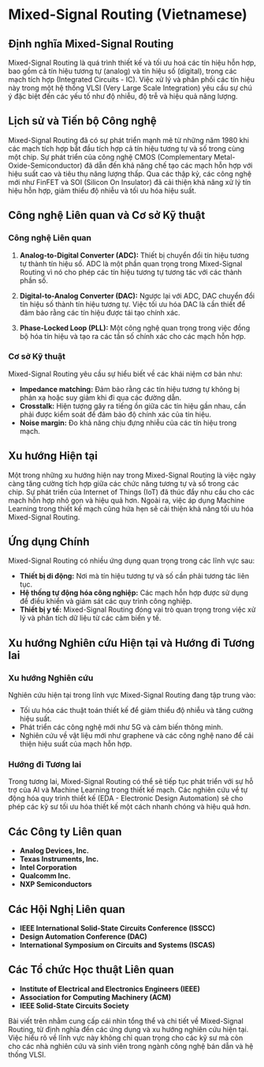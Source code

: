 # Mixed-Signal Routing (Vietnamese)

## Định nghĩa Mixed-Signal Routing

Mixed-Signal Routing là quá trình thiết kế và tối ưu hoá các tín hiệu hỗn hợp, bao gồm cả tín hiệu tương tự (analog) và tín hiệu số (digital), trong các mạch tích hợp (Integrated Circuits - IC). Việc xử lý và phân phối các tín hiệu này trong một hệ thống VLSI (Very Large Scale Integration) yêu cầu sự chú ý đặc biệt đến các yếu tố như độ nhiễu, độ trễ và hiệu quả năng lượng.

## Lịch sử và Tiến bộ Công nghệ

Mixed-Signal Routing đã có sự phát triển mạnh mẽ từ những năm 1980 khi các mạch tích hợp bắt đầu tích hợp cả tín hiệu tương tự và số trong cùng một chip. Sự phát triển của công nghệ CMOS (Complementary Metal-Oxide-Semiconductor) đã dẫn đến khả năng chế tạo các mạch hỗn hợp với hiệu suất cao và tiêu thụ năng lượng thấp. Qua các thập kỷ, các công nghệ mới như FinFET và SOI (Silicon On Insulator) đã cải thiện khả năng xử lý tín hiệu hỗn hợp, giảm thiểu độ nhiễu và tối ưu hóa hiệu suất.

## Công nghệ Liên quan và Cơ sở Kỹ thuật

### Công nghệ Liên quan

1. **Analog-to-Digital Converter (ADC):** Thiết bị chuyển đổi tín hiệu tương tự thành tín hiệu số. ADC là một phần quan trọng trong Mixed-Signal Routing vì nó cho phép các tín hiệu tương tự tương tác với các thành phần số.

2. **Digital-to-Analog Converter (DAC):** Ngược lại với ADC, DAC chuyển đổi tín hiệu số thành tín hiệu tương tự. Việc tối ưu hóa DAC là cần thiết để đảm bảo rằng các tín hiệu được tái tạo chính xác.

3. **Phase-Locked Loop (PLL):** Một công nghệ quan trọng trong việc đồng bộ hóa tín hiệu và tạo ra các tần số chính xác cho các mạch hỗn hợp.

### Cơ sở Kỹ thuật

Mixed-Signal Routing yêu cầu sự hiểu biết về các khái niệm cơ bản như:

- **Impedance matching:** Đảm bảo rằng các tín hiệu tương tự không bị phản xạ hoặc suy giảm khi đi qua các đường dẫn.
- **Crosstalk:** Hiện tượng gây ra tiếng ồn giữa các tín hiệu gần nhau, cần phải được kiểm soát để đảm bảo độ chính xác của tín hiệu.
- **Noise margin:** Đo khả năng chịu đựng nhiễu của các tín hiệu trong mạch.

## Xu hướng Hiện tại

Một trong những xu hướng hiện nay trong Mixed-Signal Routing là việc ngày càng tăng cường tích hợp giữa các chức năng tương tự và số trong các chip. Sự phát triển của Internet of Things (IoT) đã thúc đẩy nhu cầu cho các mạch hỗn hợp nhỏ gọn và hiệu quả hơn. Ngoài ra, việc áp dụng Machine Learning trong thiết kế mạch cũng hứa hẹn sẽ cải thiện khả năng tối ưu hóa Mixed-Signal Routing.

## Ứng dụng Chính

Mixed-Signal Routing có nhiều ứng dụng quan trọng trong các lĩnh vực sau:

- **Thiết bị di động:** Nơi mà tín hiệu tương tự và số cần phải tương tác liên tục.
- **Hệ thống tự động hóa công nghiệp:** Các mạch hỗn hợp được sử dụng để điều khiển và giám sát các quy trình công nghiệp.
- **Thiết bị y tế:** Mixed-Signal Routing đóng vai trò quan trọng trong việc xử lý và phân tích dữ liệu từ các cảm biến y tế.

## Xu hướng Nghiên cứu Hiện tại và Hướng đi Tương lai

### Xu hướng Nghiên cứu

Nghiên cứu hiện tại trong lĩnh vực Mixed-Signal Routing đang tập trung vào:

- Tối ưu hóa các thuật toán thiết kế để giảm thiểu độ nhiễu và tăng cường hiệu suất.
- Phát triển các công nghệ mới như 5G và cảm biến thông minh.
- Nghiên cứu về vật liệu mới như graphene và các công nghệ nano để cải thiện hiệu suất của mạch hỗn hợp.

### Hướng đi Tương lai

Trong tương lai, Mixed-Signal Routing có thể sẽ tiếp tục phát triển với sự hỗ trợ của AI và Machine Learning trong thiết kế mạch. Các nghiên cứu về tự động hóa quy trình thiết kế (EDA - Electronic Design Automation) sẽ cho phép các kỹ sư tối ưu hóa thiết kế một cách nhanh chóng và hiệu quả hơn.

## Các Công ty Liên quan

- **Analog Devices, Inc.**
- **Texas Instruments, Inc.**
- **Intel Corporation**
- **Qualcomm Inc.**
- **NXP Semiconductors**

## Các Hội Nghị Liên quan

- **IEEE International Solid-State Circuits Conference (ISSCC)**
- **Design Automation Conference (DAC)**
- **International Symposium on Circuits and Systems (ISCAS)**

## Các Tổ chức Học thuật Liên quan

- **Institute of Electrical and Electronics Engineers (IEEE)**
- **Association for Computing Machinery (ACM)**
- **IEEE Solid-State Circuits Society** 

Bài viết trên nhằm cung cấp cái nhìn tổng thể và chi tiết về Mixed-Signal Routing, từ định nghĩa đến các ứng dụng và xu hướng nghiên cứu hiện tại. Việc hiểu rõ về lĩnh vực này không chỉ quan trọng cho các kỹ sư mà còn cho các nhà nghiên cứu và sinh viên trong ngành công nghệ bán dẫn và hệ thống VLSI.